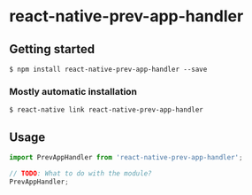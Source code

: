 # react-native-prev-app-handler

## Getting started

`$ npm install react-native-prev-app-handler --save`

### Mostly automatic installation

`$ react-native link react-native-prev-app-handler`

## Usage
```javascript
import PrevAppHandler from 'react-native-prev-app-handler';

// TODO: What to do with the module?
PrevAppHandler;
```
